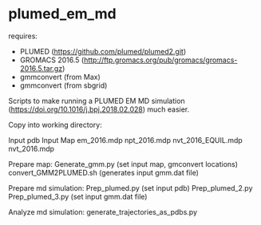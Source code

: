 # plumed_em_md

requires:
- PLUMED (https://github.com/plumed/plumed2.git)
- GROMACS 2016.5 (http://ftp.gromacs.org/pub/gromacs/gromacs-2016.5.tar.gz)
- gmmconvert (from Max)
- gmmconvert (from sbgrid)


Scripts to make running a PLUMED EM MD simulation (https://doi.org/10.1016/j.bpj.2018.02.028) much easier.

Copy into working directory:

Input pdb
Input Map
em_2016.mdp
npt_2016.mdp
nvt_2016_EQUIL.mdp
nvt_2016.mdp

Prepare map:
Generate_gmm.py (set input map, gmconvert locations)
convert_GMM2PLUMED.sh (generates input gmm.dat file)

Prepare md simulation:
Prep_plumed.py (set input pdb)
Prep_plumed_2.py
Prep_plumed_3.py (set input gmm.dat file)

Analyze md simulation:
generate_trajectories_as_pdbs.py
